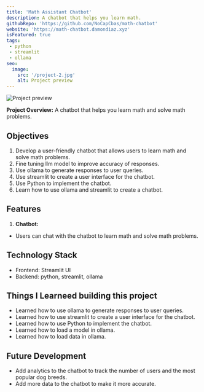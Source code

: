 ```yaml
---
title: 'Math Assistant Chatbot'
description: A chatbot that helps you learn math.
githubRepo: 'https://github.com/NoCapCbas/math-chatbot'
website: 'https://math-chatbot.damondiaz.xyz'
isFeatured: true
tags:
 - python
 - streamlit
 - ollama
seo:
  image:
    src: '/project-2.jpg'
    alt: Project preview
---
```


![Project preview](/project-2.jpg)

**Project Overview:**
A chatbot that helps you learn math and solve math problems.

## Objectives

1. Develop a user-friendly chatbot that allows users to learn math and solve math problems.
2. Fine tuning llm model to improve accuracy of responses.
3. Use ollama to generate responses to user queries.
4. Use streamlit to create a user interface for the chatbot.
5. Use Python to implement the chatbot.
6. Learn how to use ollama and streamlit to create a chatbot.

## Features

1. **Chatbot:**

- Users can chat with the chatbot to learn math and solve math problems.


## Technology Stack

- Frontend: Streamlit UI
- Backend: python, streamlit, ollama

## Things I Learneed building this project

- Learned how to use ollama to generate responses to user queries.
- Learned how to use streamlit to create a user interface for the chatbot.
- Learned how to use Python to implement the chatbot.
- Learned how to load a model in ollama.
- Learned how to load data in ollama.

## Future Development

- Add analytics to the chatbot to track the number of users and the most popular dog breeds.
- Add more data to the chatbot to make it more accurate.

